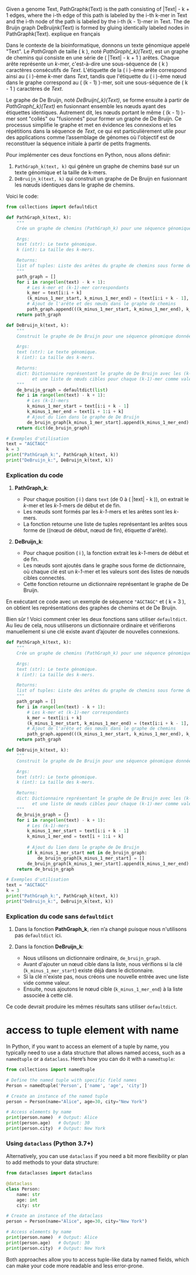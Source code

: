 Given a genome Text, PathGraphk(Text) is the path consisting of |Text| - k + 1 edges, where the i-th edge of this path is labeled by the i-th k-mer in Text and the i-th node of the path is labeled by the i-th (k - 1)-mer in Text. The de Bruijn graph DeBruijnk(Text) is formed by gluing identically labeled nodes in PathGraphk(Text). explique en français


Dans le contexte de la bioinformatique, donnons un texte génomique appelé "Text". Le *PathGraph* de taille \( k \), noté *PathGraph\(_k\)(Text)*, est un graphe de chemins qui consiste en une série de \( |Text| - k + 1 \) arêtes. Chaque arête représente un *k*-mer, c'est-à-dire une sous-séquence de \( k \) caractères consécutifs de *Text*. L'étiquette de la \( i \)-ème arête correspond ainsi au \( i \)-ème *k*-mer dans *Text*, tandis que l'étiquette du \( i \)-ème nœud dans le graphe correspond au \( (k - 1) \)-mer, soit une sous-séquence de \( k - 1 \) caractères de *Text*.

Le graphe de De Bruijn, noté *DeBruijn\(_k\)(Text)*, se forme ensuite à partir de *PathGraph\(_k\)(Text)* en fusionnant ensemble les nœuds ayant des étiquettes identiques. Autrement dit, les nœuds portant le même \( (k - 1) \)-mer sont "collés" ou "fusionnés" pour former un graphe de De Bruijn. Ce processus simplifie le graphe et met en évidence les connexions et les répétitions dans la séquence de *Text*, ce qui est particulièrement utile pour des applications comme l’assemblage de génomes où l'objectif est de reconstituer la séquence initiale à partir de petits fragments.



Pour implémenter ces deux fonctions en Python, nous allons définir:

1. `PathGraph_k(text, k)` qui génère un graphe de chemins basé sur un texte génomique et la taille de k-mers.
2. `DeBruijn_k(text, k)` qui construit un graphe de De Bruijn en fusionnant les nœuds identiques dans le graphe de chemins.

Voici le code:

```python
from collections import defaultdict

def PathGraph_k(text, k):
    """
    Crée un graphe de chemins (PathGraph_k) pour une séquence génomique donnée.

    Args:
    text (str): Le texte génomique.
    k (int): La taille des k-mers.

    Returns:
    list of tuples: Liste des arêtes du graphe de chemins sous forme de tuples (node, edge).
    """
    path_graph = []
    for i in range(len(text) - k + 1):
        # Les k-mer et (k-1)-mer correspondants
        k_mer = text[i:i + k]
        (k_minus_1_mer_start, k_minus_1_mer_end) = (text[i:i + k - 1], text[i + 1:i + k])
        # Ajout de l'arête et des nœuds dans le graphe de chemins
        path_graph.append(((k_minus_1_mer_start, k_minus_1_mer_end), k_mer))
    return path_graph

def DeBruijn_k(text, k):
    """
    Construit le graphe de De Bruijn pour une séquence génomique donnée.

    Args:
    text (str): Le texte génomique.
    k (int): La taille des k-mers.

    Returns:
    dict: Dictionnaire représentant le graphe de De Bruijn avec les (k-1)-mers comme clés
          et une liste de nœuds cibles pour chaque (k-1)-mer comme valeurs.
    """
    de_bruijn_graph = defaultdict(list)
    for i in range(len(text) - k + 1):
        # Les (k-1)-mers
        k_minus_1_mer_start = text[i:i + k - 1]
        k_minus_1_mer_end = text[i + 1:i + k]
        # Ajout du lien dans le graphe de De Bruijn
        de_bruijn_graph[k_minus_1_mer_start].append(k_minus_1_mer_end)
    return dict(de_bruijn_graph)

# Exemples d'utilisation
text = "AGCTAGC"
k = 3
print("PathGraph_k:", PathGraph_k(text, k))
print("DeBruijn_k:", DeBruijn_k(text, k))
```

### Explication du code

1. **PathGraph_k**:
   - Pour chaque position \( i \) dans `text` (de 0 à \( |text| - k \)), on extrait le *k*-mer et les *k-1*-mers de début et de fin.
   - Les nœuds sont formés par les *k-1*-mers et les arêtes sont les *k*-mers.
   - La fonction retourne une liste de tuples représentant les arêtes sous forme de ((nœud de début, nœud de fin), étiquette d'arête).

2. **DeBruijn_k**:
   - Pour chaque position \( i \), la fonction extrait les *k-1*-mers de début et de fin.
   - Les nœuds sont ajoutés dans le graphe sous forme de dictionnaire, où chaque clé est un *k-1*-mer et les valeurs sont des listes de nœuds cibles connectés.
   - Cette fonction retourne un dictionnaire représentant le graphe de De Bruijn.

En exécutant ce code avec un exemple de séquence `"AGCTAGC"` et \( k = 3 \), on obtient les représentations des graphes de chemins et de De Bruijn.











Bien sûr ! Voici comment créer les deux fonctions sans utiliser `defaultdict`. Au lieu de cela, nous utiliserons un dictionnaire ordinaire et vérifierons manuellement si une clé existe avant d’ajouter de nouvelles connexions.

```python
def PathGraph_k(text, k):
    """
    Crée un graphe de chemins (PathGraph_k) pour une séquence génomique donnée.

    Args:
    text (str): Le texte génomique.
    k (int): La taille des k-mers.

    Returns:
    list of tuples: Liste des arêtes du graphe de chemins sous forme de tuples (node, edge).
    """
    path_graph = []
    for i in range(len(text) - k + 1):
        # Les k-mer et (k-1)-mer correspondants
        k_mer = text[i:i + k]
        (k_minus_1_mer_start, k_minus_1_mer_end) = (text[i:i + k - 1], text[i + 1:i + k])
        # Ajout de l'arête et des nœuds dans le graphe de chemins
        path_graph.append(((k_minus_1_mer_start, k_minus_1_mer_end), k_mer))
    return path_graph

def DeBruijn_k(text, k):
    """
    Construit le graphe de De Bruijn pour une séquence génomique donnée.

    Args:
    text (str): Le texte génomique.
    k (int): La taille des k-mers.

    Returns:
    dict: Dictionnaire représentant le graphe de De Bruijn avec les (k-1)-mers comme clés
          et une liste de nœuds cibles pour chaque (k-1)-mer comme valeurs.
    """
    de_bruijn_graph = {}
    for i in range(len(text) - k + 1):
        # Les (k-1)-mers
        k_minus_1_mer_start = text[i:i + k - 1]
        k_minus_1_mer_end = text[i + 1:i + k]
        
        # Ajout du lien dans le graphe de De Bruijn
        if k_minus_1_mer_start not in de_bruijn_graph:
            de_bruijn_graph[k_minus_1_mer_start] = []
        de_bruijn_graph[k_minus_1_mer_start].append(k_minus_1_mer_end)
    return de_bruijn_graph

# Exemples d'utilisation
text = "AGCTAGC"
k = 3
print("PathGraph_k:", PathGraph_k(text, k))
print("DeBruijn_k:", DeBruijn_k(text, k))
```

### Explication du code sans `defaultdict`

1. Dans la fonction **PathGraph_k**, rien n’a changé puisque nous n'utilisons pas `defaultdict` ici.
   
2. Dans la fonction **DeBruijn_k**:
   - Nous utilisons un dictionnaire ordinaire, `de_bruijn_graph`.
   - Avant d'ajouter un nœud cible dans la liste, nous vérifions si la clé (`k_minus_1_mer_start`) existe déjà dans le dictionnaire. 
   - Si la clé n'existe pas, nous créons une nouvelle entrée avec une liste vide comme valeur.
   - Ensuite, nous ajoutons le nœud cible (`k_minus_1_mer_end`) à la liste associée à cette clé.

Ce code devrait produire les mêmes résultats sans utiliser `defaultdict`.


# access to tuple element with name 


In Python, if you want to access an element of a tuple by name, you typically need to use a data structure that allows named access, such as a `namedtuple` or a `dataclass`. Here’s how you can do it with a `namedtuple`:

```python
from collections import namedtuple

# Define the named tuple with specific field names
Person = namedtuple('Person', ['name', 'age', 'city'])

# Create an instance of the named tuple
person = Person(name="Alice", age=30, city="New York")

# Access elements by name
print(person.name)  # Output: Alice
print(person.age)   # Output: 30
print(person.city)  # Output: New York
```

### Using `dataclass` (Python 3.7+)
Alternatively, you can use `dataclass` if you need a bit more flexibility or plan to add methods to your data structure:

```python
from dataclasses import dataclass

@dataclass
class Person:
    name: str
    age: int
    city: str

# Create an instance of the dataclass
person = Person(name="Alice", age=30, city="New York")

# Access elements by name
print(person.name)  # Output: Alice
print(person.age)   # Output: 30
print(person.city)  # Output: New York
```

Both approaches allow you to access tuple-like data by named fields, which can make your code more readable and less error-prone.
